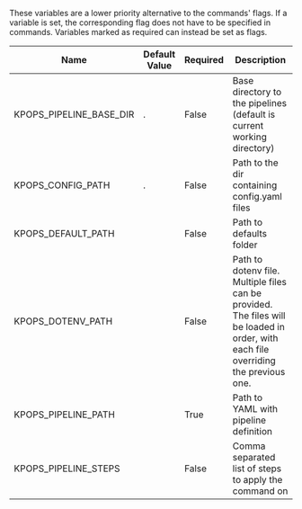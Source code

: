 These variables are a lower priority alternative to the commands' flags. If a variable is set, the corresponding flag does not have to be specified in commands. Variables marked as required can instead be set as flags.

|         Name          |Default Value|Required|                                                            Description                                                            |
|-----------------------|-------------|--------|-----------------------------------------------------------------------------------------------------------------------------------|
|KPOPS_PIPELINE_BASE_DIR|.            |False   |Base directory to the pipelines (default is current working directory)                                                             |
|KPOPS_CONFIG_PATH      |.            |False   |Path to the dir containing config.yaml files                                                                                       |
|KPOPS_DEFAULT_PATH     |             |False   |Path to defaults folder                                                                                                            |
|KPOPS_DOTENV_PATH      |             |False   |Path to dotenv file. Multiple files can be provided. The files will be loaded in order, with each file overriding the previous one.|
|KPOPS_PIPELINE_PATH    |             |True    |Path to YAML with pipeline definition                                                                                              |
|KPOPS_PIPELINE_STEPS   |             |False   |Comma separated list of steps to apply the command on                                                                              |
